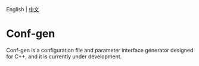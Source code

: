 English | [中文](README.zh-cn.md)

# Conf-gen

Conf-gen is a configuration file and parameter interface generator designed for C++, and it is currently under development. 